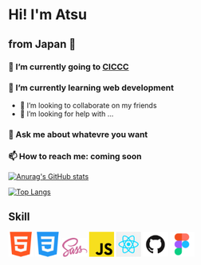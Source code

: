 # Hi! I'm Atsu
## from Japan 🗾




### 🔭 I’m currently going to <a href="https://ciccc.ca/">CICCC</a>
### 🌱 I’m currently learning web development
- 👯 I’m looking to collaborate on my friends 
- 🤔 I’m looking for help with ...
### 💬 Ask me about whatevre you want
### 📫 How to reach me: coming soon


[![Anurag's GitHub stats](https://github-readme-stats.vercel.app/api?username=tenmusu007&show_icons=true&theme=gruvbox)](https://github.com/anuraghazra/github-readme-stats)

[![Top Langs](https://github-readme-stats.vercel.app/api/top-langs/?username=tenmusu007&layout=compact)](https://github.com/anuraghazra/github-readme-stats)

## Skill
<img src="readme-images/html5.png" width="50"> <img src="readme-images/css3.png" width="50">  <img src="readme-images/scss.png" width="50"> <img src="readme-images/js.png" width="50"> <img src="readme-images/react.png" width="50"> <img src="readme-images/github.png" width="50"> <img src="readme-images/figma.png" width="50">
